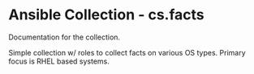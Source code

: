 # Ansible Collection - cs.facts

Documentation for the collection.

Simple collection w/ roles to collect facts on various OS types. Primary focus is RHEL based systems.

